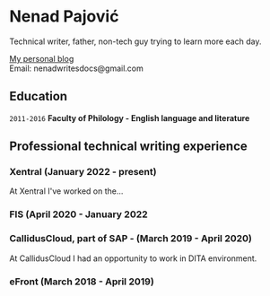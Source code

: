 # Nenad Pajović



Technical writer, father, non-tech guy trying to learn more each day.

<div id="webaddress">
<a href="nenadwritesdocs@gmail.com>nenadwritesdocs@gmail.com</a>
| <a href="https://www.nenadwritesdocs.com/">My personal blog</a>
</div>
Email: nenadwritesdocs@gmail.com


## Education

`2011-2016`
__Faculty of Philology - English language and literature__

## Professional technical writing experience

### Xentral (January 2022 - present)

At Xentral I've worked on the...

### FIS (April 2020 - January 2022

### CallidusCloud, part of SAP - (March 2019 - April 2020) 

At CallidusCloud I had an opportunity to work in DITA environment. 

### eFront (March 2018 - April 2019)



